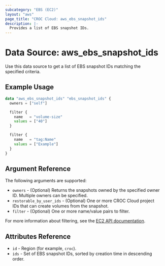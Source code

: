 ```yaml
---
subcategory: "EBS (EC2)"
layout: "aws"
page_title: "CROC Cloud: aws_ebs_snapshot_ids"
description: |-
  Provides a list of EBS snapshot IDs.
---
```


[describe-snapshots]: https://docs.cloud.croc.ru/en/api/ec2/snapshots/DescribeSnapshots.html

# Data Source: aws_ebs_snapshot_ids

Use this data source to get a list of EBS snapshot IDs matching the specified criteria.

## Example Usage

```terraform
data "aws_ebs_snapshot_ids" "ebs_snapshot_ids" {
  owners = ["self"]

  filter {
    name   = "volume-size"
    values = ["40"]
  }

  filter {
    name   = "tag:Name"
    values = ["Example"]
  }
}
```

## Argument Reference

The following arguments are supported:

* `owners` - (Optional) Returns the snapshots owned by the specified owner ID. Multiple owners can be specified.
* `restorable_by_user_ids` - (Optional) One or more CROC Cloud project IDs that can create volumes from the snapshot.
* `filter` - (Optional) One or more name/value pairs to filter.

For more information about filtering, see the [EC2 API documentation][describe-snapshots].

## Attributes Reference

* `id` - Region (for example, `croc`).
* `ids` - Set of EBS snapshot IDs, sorted by creation time in descending order.
